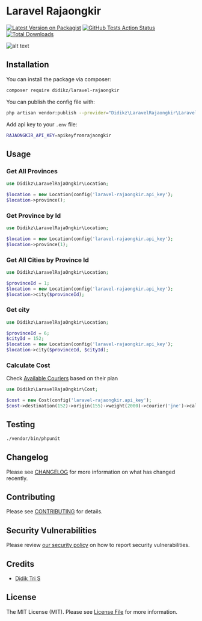 # Laravel Rajaongkir

[![Latest Version on Packagist](https://img.shields.io/packagist/v/:vendor_name/:package_name.svg?style=flat-square)](https://packagist.org/packages/:vendor_name/:package_name)
[![GitHub Tests Action Status](https://img.shields.io/github/workflow/status/:vendor_name/:package_name/run-tests?label=tests)](https://github.com/:vendor_name/:package_name/actions?query=workflow%3Arun-tests+branch%3Amaster)
[![Total Downloads](https://img.shields.io/packagist/dt/:vendor_name/:package_name.svg?style=flat-square)](https://packagist.org/packages/:vendor_name/:package_name)

![alt text](https://banners.beyondco.de/Laravel%20Rajaongkir.png?theme=light&packageName=didikz%2Flaravel-rajaongkir&pattern=ticTacToe&style=style_1&description=Rajaongkir+API+simple+wrapper+for+Laravel&md=1&fontSize=100px&images=truck "Laravel RajaOngkir Logo")


## Installation

You can install the package via composer:

```bash
composer require didikz/laravel-rajaongkir
```

You can publish the config file with:
```bash
php artisan vendor:publish --provider="Didikz\LaravelRajaongkir\LaravelRajaongkirServiceProvider" --tag="config"
```

Add api key to your `.env` file:

```bash
RAJAONGKIR_API_KEY=apikeyfromrajaongkir
```

## Usage

### Get All Provinces
``` php
use Didikz\LaravelRajaOngkir\Location;

$location = new Location(config('laravel-rajaongkir.api_key');
$location->province();
```

### Get Province by Id
``` php
use Didikz\LaravelRajaOngkir\Location;

$location = new Location(config('laravel-rajaongkir.api_key');
$location->province(1);
```

### Get All Cities by Province Id
``` php
use Didikz\LaravelRajaOngkir\Location;

$provinceId = 1;
$location = new Location(config('laravel-rajaongkir.api_key');
$location->city($provinceId);
```

### Get city 
``` php
use Didikz\LaravelRajaOngkir\Location;

$provinceId = 6;
$cityId = 152;
$location = new Location(config('laravel-rajaongkir.api_key');
$location->city($provinceId, $cityId);
```

### Calculate Cost

Check [Available Couriers](https://rajaongkir.com/dokumentasi#daftar-kurir) based on their plan

``` php
use Didikz\LaravelRajaOngkir\Cost;

$cost = new Cost(config('laravel-rajaongkir.api_key');
$cost->destination(152)->origin(155)->weight(2000)->courier('jne')->calculate();
```

## Testing

``` bash
./vendor/bin/phpunit
```

## Changelog

Please see [CHANGELOG](CHANGELOG.md) for more information on what has changed recently.

## Contributing

Please see [CONTRIBUTING](.github/CONTRIBUTING.md) for details.

## Security Vulnerabilities

Please review [our security policy](../../security/policy) on how to report security vulnerabilities.

## Credits

- [Didik Tri S](https://github.com/didikz)

## License

The MIT License (MIT). Please see [License File](LICENSE.md) for more information.
